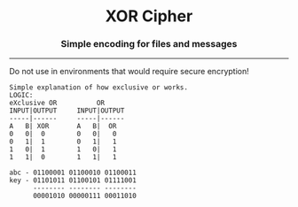 <h1 align="center">XOR Cipher</h1>
<h3 align="center">Simple encoding for files and messages</h3>

---
Do not use in environments that would require secure encryption!

```
Simple explanation of how exclusive or works.
LOGIC:
eXclusive OR          OR
INPUT|OUTPUT     INPUT|OUTPUT
-----|------     -----|------
A   B| XOR       A   B|  OR
0   0|  0        0   0|   0
0   1|  1        0   1|   1
1   0|  1        1   0|   1
1   1|  0        1   1|   1

abc - 01100001 01100010 01100011
key - 01101011 01100101 01111001
      -------- -------- --------
      00001010 00000111 00011010
```
